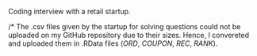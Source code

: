 Coding interview with a retail startup.  
  
/* The .csv files given by the startup for solving questions could not be uploaded on my GitHub repository due to their sizes. Hence, I convereted and uploaded them in .RData files (*ORD*, *COUPON*, *REC*, *RANK*). 
